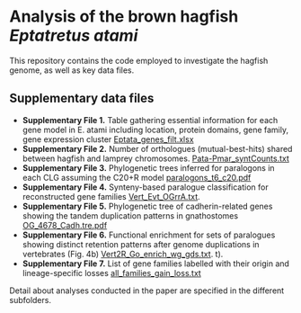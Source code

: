 
# Analysis of the brown hagfish *Eptatretus atami*

This repository contains the code employed to investigate the hagfish genome, as well as key data files. 

## Supplementary data files

* **Supplementary File 1.** Table gathering essential  information for each gene model in E. atami including location, protein domains, gene family, gene expression cluster [Eptata_genes_filt.xlsx](https://github.com/fmarletaz/hagfish/blob/main/Functional/Eptata_genes_filt.xlsx)
* **Supplementary File 2.** Number of orthologues (mutual-best-hits) shared between hagfish and lamprey chromosomes. [Pata-Pmar_syntCounts.txt](https://github.com/fmarletaz/hagfish/blob/main/Synteny/Pata-Pmar_syntCounts.txt)
* **Supplementary File 3.** Phylogenetic trees inferred for paralogons in each CLG assuming the C20+R model   [paralogons_t6_c20.pdf](https://github.com/fmarletaz/hagfish/blob/main/Paralogons/paralogons_t6_c20.pdf)
* **Supplementary File 4.** Synteny-based paralogue classification for reconstructed gene families [Vert_Evt_OGrrA.txt](https://github.com/fmarletaz/hagfish/blob/main/Paralogons/Vert_Evt_OGrrA.txt). 
* **Supplementary File 5.** Phylogenetic tree of cadherin-related genes showing the tandem duplication patterns in gnathostomes [OG_4678_Cadh.tre.pdf](https://github.com/fmarletaz/hagfish/blob/main/Gene%20families/selected%20trees/OG_4678_Cadh.tre.pdf)
* **Supplementary File 6.**  Functional enrichment for sets of paralogues showing distinct retention patterns after genome duplications in vertebrates (Fig. 4b) [Vert2R_Go_enrich_wg_gds.txt](https://github.com/fmarletaz/hagfish/blob/main/Functional/Vert2R_Go_enrich_long_wg_gds.txt). 
t). 
* **Supplementary File 7.** List of gene families labelled with their origin and lineage-specific losses [all_families_gain_loss.txt](https://github.com/fmarletaz/hagfish/blob/main/Gene%20families/all_families_gain_loss.txt)
 

Detail about analyses conducted in the paper are specified in the different subfolders. 